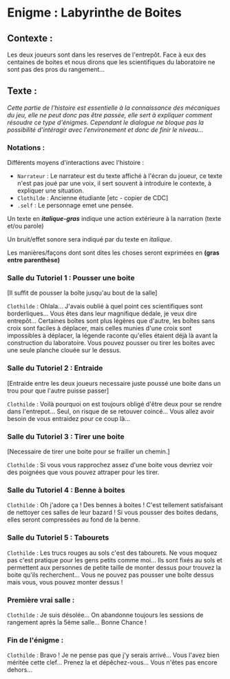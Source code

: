 # Enigme : Labyrinthe de Boites

## Contexte :

Les deux joueurs sont dans les reserves de l'entrepôt. Face à eux des centaines de boites et nous dirons que les scientifiques du laboratoire ne sont pas des pros du rangement...

## Texte :

*Cette partie de l'histoire est essentielle à la connaissance des mécaniques du jeu, elle ne peut donc pas être passée, elle sert à expliquer comment résoudre ce type d'énigmes. Cependant le dialogue ne bloque pas la possibilité d'intéragir avec l'environement et donc de finir le niveau...*

### Notations :

Différents moyens d'interactions avec l'histoire :
* ```Narrateur``` : Le narrateur est du texte affiché à l'écran du joueur, ce texte n'est pas joué par une voix, il sert souvent à introduire le contexte, à expliquer une situation.
* ```Clothilde``` : Ancienne étudiante [etc - copier de CDC]
* ```.self``` : Le personnage emet une pensée.

Un texte en ***italique-gras*** indique une action extérieure à la narration (texte et/ou parole)

Un bruit/effet sonore sera indiqué par du texte en *italique*.

Les manières/façons dont sont dites les choses seront exprimées en **(gras entre parenthèse)**

### Salle du Tutoriel 1 : Pousser une boite

[Il suffit de pousser la boîte jusqu'au bout de la salle]

```Clothilde``` : Ohlala... J'avais oublié à quel point ces scientifiques sont borderliques... Vous êtes dans leur magnifique dédale, je veux dire entrepôt... Certaines boîtes sont plus légères que d'autre, les boîtes sans croix sont faciles à déplacer, mais celles munies d'une croix sont impossibles à déplacer, la légende raconte qu'elles étaient déjà là avant la construction du laboratoire. Vous pouvez pousser ou tirer les boites avec une seule planche clouée sur le dessus.

### Salle du Tutoriel 2 : Entraide

[Entraide entre les deux joueurs necessaire juste poussé une boite dans un trou pour que l'autre puisse passer]

```Clothilde``` : Voilà pourquoi on est toujours obligé d'être deux pour se rendre dans l'entrepot... Seul, on risque de se retouver coincé... Vous allez avoir besoin de vous entraidez pour ce coup là...

### Salle du Tutoriel 3 : Tirer une boite 

[Necessaire de tirer une boite pour se frailler un chemin.]

```Clothilde``` : Si vous vous rapprochez assez d'une boite vous devriez voir des poignées que vous pouvez attraper pour les tirer.

### Salle du Tutoriel 4 : Benne à boites

```Clothilde``` : Oh j'adore ça ! Des bennes à boites ! C'est tellement satisfaisant de nettoyer ces salles de leur bazard ! Si vous pousser des boites dedans, elles seront compressées au fond de la benne.

### Salle du Tutoriel 5 : Tabourets

```Clothilde``` : Les trucs rouges au sols c'est des tabourets. Ne vous moquez pas c'est pratique pour les gens petits comme moi... Ils sont fixés au sols et permettent aux personnes de petite taille de monter dessus pour trouvez la boite qu'ils recherchent... Vous ne pouvez pas pousser une boîte dessus mais vous, vous pouvez monter dessus !

### Première vrai salle : 

```Clothilde``` : Je suis désolée... On abandonne toujours les sessions de rangement après la 5ème salle... Bonne Chance !

### Fin de l'énigme : 

```Clothilde``` : Bravo ! Je ne pense pas que j'y serais arrivé... Vous l'avez bien méritée cette clef... Prenez la et dépêchez-vous... Vous n'êtes pas encore dehors...